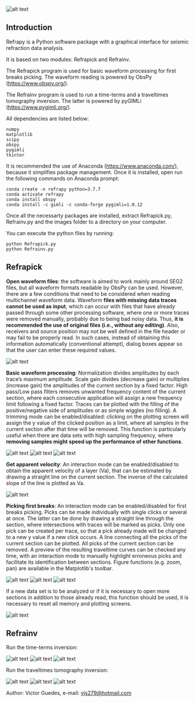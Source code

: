 ![alt text](https://github.com/viictorjs/Refrapy/blob/master/refrapy_logo.png)

## Introduction

Refrapy is a Python software package with a graphical interface for seismic refraction data analysis. 

It is based on two modules: Refrapick and Refrainv.

The Refrapick program is used for basic waveform processing for first breaks picking. The waveform reading is powered by ObsPy (https://www.obspy.org/).

The Refrainv program is used to run a time-terms and a traveltimes tomography inversion. The latter is powered by pyGIMLi (https://www.pygimli.org/).

All dependencies are listed below:
   ```
   numpy
   matplotlib
   scipy
   obspy
   pygimli
   tkinter
   ```

It is recommended the use of Anaconda (https://www.anaconda.com/), because it simplifies package management.
Once it is installed, open run the following commands on Anaconda prompt:

   ```
   conda create -n refrapy python=3.7.7
   conda activate refrapy
   conda install obspy
   conda install -c gimli -c conda-forge pygimli=1.0.12
   ```
    
Once all the necessarty packages are installed, extract Refrapick.py, Refrainv.py and the images folder to a directory on your computer. 

You can execute the python files by running:

   ```
   python Refrapick.py
   python Refrainv.py
   ```

## Refrapick

**Open waveform files**: the software is aimed to work mainly around SEG2 files, but all waveform formats readable by ObsPy can be used. However, there are a few conditions that need to be considered when reading multichannel waveform data. Waveform **files with missing data traces cannot be used as input**, which can occur with files that have already passed through some other processing software, where one or more traces were removed manually, probably due to being bad noisy data. Thus, **it is recommended the use of original files (i.e., without any editing)**. Also, receivers and source position may not be well defined in the file header or may fail to be properly read. In such cases, instead of obtaining this information automatically (conventional attempt), dialog boxes appear so that the user can enter these required values.

![alt text](https://github.com/viictorjs/Refrapy/blob/master/gifs/open_waveform.gif)

**Basic waveform processing**: Normalization divides amplitudes by each trace’s maximum amplitude. Scale gain divides (decrease gain) or multiplies (increase gain) the amplitudes of the current section by a fixed factor. High pass/Low pass filters removes unwanted frequency content of the current section, where each consecutive application will assign a new frequency limit following a fixed factor. Traces can be plotted with the filling of the positive/negative side of amplitudes or as simple wiggles (no filling). A trimming mode can be enabled/disabled: clicking on the plotting screen will assign the y value of the clicked position as a limit, where all samples in the current section after that time will be removed. This function is particularly useful when there are data sets with high sampling frequency, where **removing samples might speed up the performance of other functions**.

![alt text](https://github.com/viictorjs/Refrapy/blob/master/gifs/norm_gain_fill.gif)
![alt text](https://github.com/viictorjs/Refrapy/blob/master/gifs/filters.gif)
![alt text](https://github.com/viictorjs/Refrapy/blob/master/gifs/trim_samples.gif)

**Get apparent velocity**: An interaction mode can be enabled/disabled to obtain the apparent velocity of a layer (Va), that can be estimated by drawing a straight line on the current section. The inverse of the calculated slope of the line is plotted as Va.

![alt text](https://github.com/viictorjs/Refrapy/blob/master/gifs/apparent_velocity.gif)

**Picking first breaks**: An interaction mode can be enabled/disabled for first breaks picking. Picks can be made individually with single clicks or several at once. The latter can be done by drawing a straight line through the section, where intersections with traces will be marked as picks. Only one pick can be created per trace, so that a pick already made will be changed to a new y value if a new click occurs. A line connecting all the picks of the current section can be plotted. All picks of the current section can be removed. A preview of the resulting traveltime curves can be checked any time, with an interaction mode to  manually highlight erroneous picks and facilitate its identification between sections. Figure functions (e.g. zoom, pan) are available in the Matplotlib's toolbar.

![alt text](https://github.com/viictorjs/Refrapy/blob/master/gifs/pick.gif)
![alt text](https://github.com/viictorjs/Refrapy/blob/master/gifs/pick2.gif)
![alt text](https://github.com/viictorjs/Refrapy/blob/master/gifs/pick3.gif)

If a new data set is to be analyzed or if it is necessary to open more sections in addition to those already read, this function should be used, it is necessary to reset all memory and plotting screens.

![alt text](https://github.com/viictorjs/Refrapy/blob/master/gifs/reset.gif)

## Refrainv

Run the time-terms inversion:

![alt text](https://github.com/viictorjs/Refrapy/blob/master/gifs/timeterms_inv1.gif)
![alt text](https://github.com/viictorjs/Refrapy/blob/master/gifs/timeterms_inv2.gif)
![alt text](https://github.com/viictorjs/Refrapy/blob/master/gifs/timeterms_inv3.gif)

Run the traveltimes tomography inversion:

![alt text](https://github.com/viictorjs/Refrapy/blob/master/gifs/tomography_inv1.gif)
![alt text](https://github.com/viictorjs/Refrapy/blob/master/gifs/tomography_inv2.gif)
![alt text](https://github.com/viictorjs/Refrapy/blob/master/gifs/tomography_inv3.gif)


Author: Victor Guedes, e-mail: vjs279@hotmail.com
